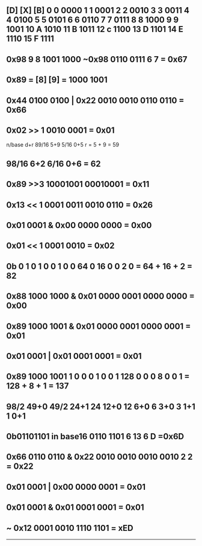 
[D]	[X]	[B]
0	0	0000
1	1	0001
2	2	0010
3	3	0011
4	4	0100
5	5	0101
6	6	0110
7	7	0111
8	8	1000
9	9	1001
10	A	1010
11	B	1011
12	c	1100
13	D	1101
14	E	1110
15	F	1111
---------------------
0x98	9	8
	1001	1000
~0x98	0110	0111
	6	7	= 0x67
---------------------
0x89 = [8] [9] = 1000 1001
---------------------
   0x44	0100 0100
 | 0x22	0010 0010
 	0110 0110 = 0x66
---------------------
0x02 >> 1	0010
		0001 = 0x01
---------------------
n/base	d+r
89/16	5+9
5/16	0+5	r = 5 + 9 = 59

98/16	6+2
6/16	0+6	= 62
---------------------
0x89 >>3	10001001
		00010001 = 0x11
---------------------
0x13 << 1	0001 0011
		0010 0110 = 0x26
---------------------
   0x01	0001
 & 0x00 0000
 	0000 = 0x00
---------------------
0x01 << 1	0001
		0010 = 0x02
---------------------
0b    0  1   0  1     0  0  1   0
      0  64  0  16    0  0  2   0 
  = 64 + 16 + 2 = 82
---------------------
   0x88	1000 1000
 & 0x01	0000 0001
 	0000 0000 = 0x00
---------------------
  0x89	1000 1001
& 0x01	0000 0001
	0000 0001 = 0x01
---------------------
   0x01	0001
 | 0x01 0001
 	0001 = 0x01
---------------------
0x89 1000 1001
1	0	0	0	1	0	0	1
128	0	0	0	8	0	0	1
= 128 + 8 + 1	= 137
---------------------
98/2	49+0
49/2	24+1
24	12+0
12	6+0
6	3+0
3	1+1
1	0+1
---------------------
0b01101101 in base16
0110 1101
 6    13
 6    D		=0x6D
---------------------
   0x66	0110 0110
 & 0x22	0010 0010
 	0010 0010
 	2	2 = 0x22
---------------------
   0x01	0001
 | 0x00	0000
 	0001	= 0x01
---------------------
   0x01	0001
 & 0x01 0001
 	0001 = 0x01
---------------------
~ 0x12	0001 0010
	1110 1101 = xED
---------------------
---------------------

